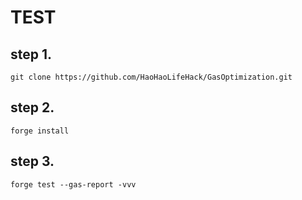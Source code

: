 # TEST

## step 1.
```
git clone https://github.com/HaoHaoLifeHack/GasOptimization.git
```
## step 2.
```
forge install
```
## step 3.
```
forge test --gas-report -vvv
```